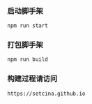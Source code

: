 ### 启动脚手架
``` js
npm run start
```

### 打包脚手架
``` js
npm run build
```

### 构建过程请访问
```
https://setcina.github.io 
```